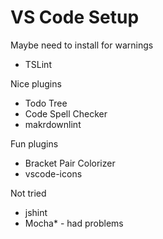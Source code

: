 # VS Code Setup

Maybe need to install for warnings

* TSLint

Nice plugins

* Todo Tree
* Code Spell Checker
* makrdownlint

Fun plugins

* Bracket Pair Colorizer
* vscode-icons

Not tried

* jshint
* Mocha* - had problems
